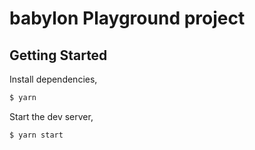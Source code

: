 # babylon Playground project

## Getting Started

Install dependencies,

```bash
$ yarn
```

Start the dev server,

```bash
$ yarn start
```

